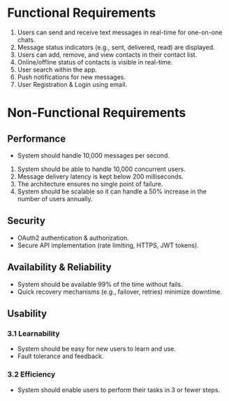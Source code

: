 # Functional Requirements

1. Users can send and receive text messages in real-time for one-on-one chats.
2. Message status indicators (e.g., sent, delivered, read) are displayed.
3. Users can add, remove, and view contacts in their contact list.
4. Online/offline status of contacts is visible in real-time.
5. User search within the app.
6. Push notifications for new messages.
7. User Registration & Login using email.

# Non-Functional Requirements

## Performance

- System should handle 10,000 messages per second.
1. System should be able to handle 10,000 concurrent users.
2. Message delivery latency is kept below 200 milliseconds.
3. The architecture ensures no single point of failure.
4. System should be scalable so it can handle a 50% increase in the number of users annually.

## Security

- OAuth2 authentication & authorization.
- Secure API implementation (rate limiting, HTTPS, JWT tokens).

## Availability & Reliability

- System should be available 99% of the time without fails.
- Quick recovery mechanisms (e.g., failover, retries) minimize downtime.

## Usability

### 3.1 Learnability

- System should be easy for new users to learn and use.
- Fault tolerance and feedback.

### 3.2 Efficiency

- System should enable users to perform their tasks in 3 or fewer steps.